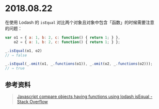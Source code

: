 # 2018.08.22

在使用 Lodash 的 `isEqual` 对比两个对象且对象中包含「函数」的时候需要注意的问题：

```js
var o1 = { a: 1, b: 2, c: function() { return 1; } },
    o2 = { a: 1, b: 2, c: function() { return 1; } };

_.isEqual(o1, o2)
// → false

_.isEqual(_.omit(o1, _.functions(o1)), _.omit(o2, _.functions(o2)));
// → true
```

## 参考资料
> [Javascript compare objects having functions using lodash isEqual - Stack Overflow](https://stackoverflow.com/questions/30212323/javascript-compare-objects-having-functions-using-lodash-isequal)
